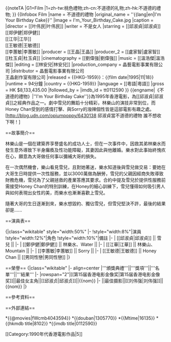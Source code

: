 {{noteTA
|G1=Film
|1=zh-tw:桃色禮物;zh-cn:不道德的礼物;zh-hk:不道德的禮物;
}}
{{Infobox Film
|name        = 不道德的禮物
|original_name = ''{{lang|en|I'm Your Birthday Cake}}''
|image       = I'm_Your_Birthday_Cake.jpg
|caption     = 
|director    = [[叶伟民|叶伟民]]
|writer      = 不是女人
|starring    = [[邱淑貞|邱淑貞]]<br>[[郑伊健|郑伊健]]<br>[[江华|江华]]<br>[[王敏德|王敏德]]<br>[[李蕙敏|李蕙敏]]
|producer    = [[王晶|王晶]]
|producer_2  = [[盧家智|盧家智]]<br>[[杜玉貞|杜玉貞]]
|cinematography = [[劉偉強|劉偉強]] 
|music = [[溫浩傑|溫浩傑]] 
|editing = [[林安兒|林安兒]]
|production_company  = 晶藝電影事業有限公司
|distributor = 	晶藝電影事業有限公司<br>王晶創作室有限公司
|released    = {{HKG-1959}}：{{film date|1995|11|18}}
|runtime     = 94分鐘
|country = {{HKG-1959}}
|language    = [[粵語|粵語]]
|gross      =  HK $8,133,435.00
|followed_by = 
|imdb_id     = tt0112590
}}
{{engname|《不道德的禮物》|''I'm Your Birthday Cake''}}為1995年香港電影，為[[邱淑貞|邱淑貞]]之經典作品之一。劇中雪兒的舞蹈十分精彩，林樂山的演技非常到位，而Honey Chan受到的感情打擊、與Sorry的潑辣個性皆是這部電影有趣之處。<ref>[http://blog.udn.com/opiumpoppy/6430138 邱淑貞當不道德的禮物 誰不想收下啊！]</ref>

==故事簡介==

林樂山是一個在建築界享譽盛名的成功人士，但在一次事件中，因救其弟林樂水而發生意外導致下半身癱瘓及性功能障礙，其妻因此與他離婚。樂水對此事始終愧疚在心，願意為大哥做任何事以彌補大哥的損失。

在一次偶然機會，樂山看見雪兒，且對她著迷，樂水知道後與雪兒做交易：要她在大哥生日時提供一次性服務，並以3000萬做為酬勞，雪兒的父親因經商失敗導致財務危機，雪兒為了父親拯救的產業答應其要求。合約中提及雪兒於提供性服務前需接受Honey Chan的特別訓練，在Honey的細心訓練下，雪兒懂得如何吸引男人與如何表現出女性的美，而樂水也漸漸喜歡上雪兒。

隨著大哥的生日逐漸到來，樂水想毀約、獨佔雪兒，但雪兒堅決不許，最後的結果卻是......

==演員表==

{|class="wikitable" style="width:50%"
|-
!style="width:8%"|演員
!style="width:12%"|角色
!style="width:10%"|備註
|-
|  [[邱淑貞|邱淑貞]]  ||  雪兒  ||
|-
|  [[鄭伊健|鄭伊健]]  ||  林樂水、Water  ||
|-
|  [[江華|江華]]  ||  林樂山、Mountain  ||
|-
|  [[李蕙敏|李蕙敏]]  ||  Sorry  ||
|-
|  [[王敏德|王敏德]]  ||  Honey Chan  || [[男同性戀|男同性戀]]
|}

==榮譽==
{|class="wikitable" 
|-  align=center
|'''頒獎典禮'''||'''獎項'''||'''名單'''||'''結果'''
|-
|rowspan="2"|[[第15届香港电影金像奖|第15届香港电影金像奖]]||最佳女主角||[[邱淑贞|邱淑贞]]||{{nom}}
|-
||最佳摄影||[[刘伟强|刘伟强]]||{{nom}}
|}

==參考資料==

<references/>

==外部連結==

*{{@movies|fWcmb4043594}}
*{{douban|1305770}}
*{{Mtime|16135}}
*{{hkmdb title|8102}}
*{{imdb title|0112590}}

[[Category:1990年代香港電影作品|5]]